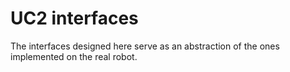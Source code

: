 # UC2 interfaces

The interfaces designed here serve as an abstraction of the ones implemented on the real robot.
